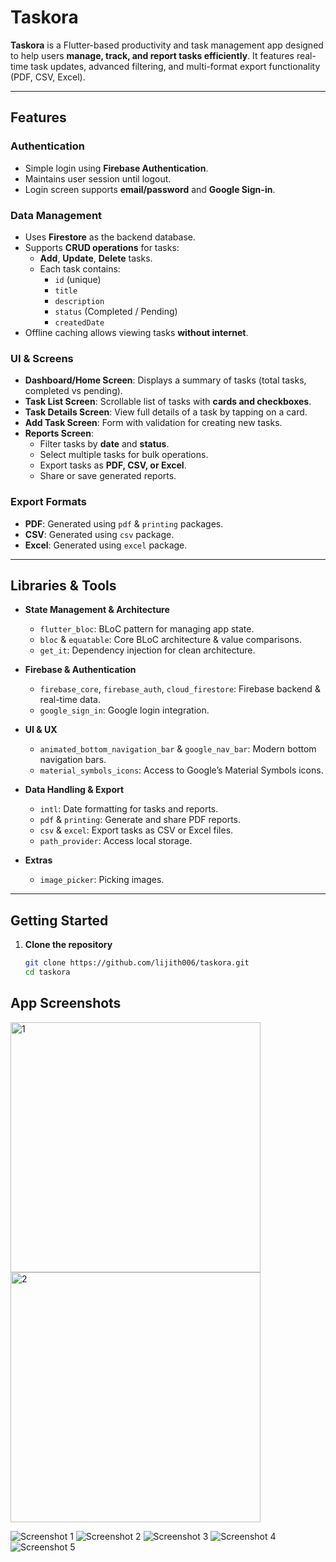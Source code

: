 # Taskora

**Taskora** is a Flutter-based productivity and task management app designed to help users **manage, track, and report tasks efficiently**. It features real-time task updates, advanced filtering, and multi-format export functionality (PDF, CSV, Excel).

---

## Features

### Authentication
- Simple login using **Firebase Authentication**.
- Maintains user session until logout.
- Login screen supports **email/password** and **Google Sign-in**.

### Data Management
- Uses **Firestore** as the backend database.
- Supports **CRUD operations** for tasks:
  - **Add**, **Update**, **Delete** tasks.
  - Each task contains:
    - `id` (unique)
    - `title`
    - `description`
    - `status` (Completed / Pending)
    - `createdDate`
- Offline caching allows viewing tasks **without internet**.

### UI & Screens
- **Dashboard/Home Screen**: Displays a summary of tasks (total tasks, completed vs pending).  
- **Task List Screen**: Scrollable list of tasks with **cards and checkboxes**.  
- **Task Details Screen**: View full details of a task by tapping on a card.  
- **Add Task Screen**: Form with validation for creating new tasks.  
- **Reports Screen**:
  - Filter tasks by **date** and **status**.
  - Select multiple tasks for bulk operations.
  - Export tasks as **PDF, CSV, or Excel**.
  - Share or save generated reports.

### Export Formats
- **PDF**: Generated using `pdf` & `printing` packages.
- **CSV**: Generated using `csv` package.
- **Excel**: Generated using `excel` package.

---

## Libraries & Tools

- **State Management & Architecture**
  - `flutter_bloc`: BLoC pattern for managing app state.
  - `bloc` & `equatable`: Core BLoC architecture & value comparisons.
  - `get_it`: Dependency injection for clean architecture.
  
- **Firebase & Authentication**
  - `firebase_core`, `firebase_auth`, `cloud_firestore`: Firebase backend & real-time data.
  - `google_sign_in`: Google login integration.

- **UI & UX**
  - `animated_bottom_navigation_bar` & `google_nav_bar`: Modern bottom navigation bars.
  - `material_symbols_icons`: Access to Google’s Material Symbols icons.
  

- **Data Handling & Export**
  - `intl`: Date formatting for tasks and reports.
  - `pdf` & `printing`: Generate and share PDF reports.
  - `csv` & `excel`: Export tasks as CSV or Excel files.
  - `path_provider`: Access local storage.

- **Extras**
  - `image_picker`: Picking images.

---
## Getting Started

1. **Clone the repository**  
   ```bash
   git clone https://github.com/lijith006/taskora.git
   cd taskora

## App Screenshots
<img src="screenshot/1.png" alt="1" width="400"/>
<img src="screenshot/2.png" alt="2" width="400"/>

![Screenshot 1](screenshot/1.png)
![Screenshot 2](screenshot/2.png)
![Screenshot 3](screenshot/3.png)
![Screenshot 4](screenshot/4.png)
![Screenshot 5](screenshot/5.png)
